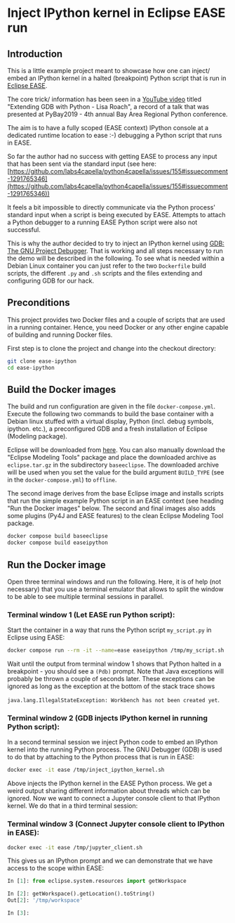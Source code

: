 # Inject IPython kernel in Eclipse EASE run

## Introduction

This is a little example project meant to showcase how one can inject/ embed
an IPython kernel in a halted (breakpoint) Python script that is run in
[Eclipse EASE](https://www.eclipse.org/ease/).

The core trick/ information has been seen in a
[YouTube video](https://www.youtube.com/watch?v=xt9v5t4_zvE) titled
"Extending GDB with Python - Lisa Roach", a record of a talk that was
presented at PyBay2019 - 4th annual Bay Area Regional Python conference.

The aim is to have a fully scoped (EASE context) IPython console at a dedicated
runtime location to ease :-) debugging a Python script that runs in EASE.

So far the author had no success with getting EASE to process any input that
has been sent via the standard input
(see here: [https://github.com/labs4capella/python4capella/issues/155#issuecomment-1291765346](https://github.com/labs4capella/python4capella/issues/155#issuecomment-1291765346))

It feels a bit impossible to directly communicate via the Python process'
standard input when a script is being executed by EASE. Attempts to attach a
Python debugger to a running EASE Python script were also not successful.

This is why the author decided to try to inject an IPython kernel using
[GDB: The GNU Project Debugger](https://www.sourceware.org/gdb/). That is
working and all steps necessary to run the demo will be described in the
following.
To see what is needed within a Debian Linux container you can just refer to the
two `Dockerfile` build scripts, the different `.py` and `.sh` scripts and the
files extending and configuring GDB for our hack.

## Preconditions

This project provides two Docker files and a couple of scripts that are used
in a running container. Hence, you need Docker or any other engine capable of
building and running Docker files.

First step is to clone the project and change into the checkout directory:

```bash
git clone ease-ipython
cd ease-ipython
```

## Build the Docker images

The build and run configuration are given in the file `docker-compose.yml`.
Execute the following two commands to build the base container with a Debian
linux stuffed with a virtual display, Python (incl. debug symbols, ipython.
etc.), a preconfigured GDB and a fresh installation of Eclipse (Modeling
package).

Eclipse will be downloaded from [here](https://www.eclipse.org/downloads/packages). You can also manually download the "Eclipse Modeling Tools" package and
place the downloaded archive as `eclipse.tar.gz` in the subdirectory
`baseeclipse`. The downloaded archive will be used when you set the value for
the build argument `BUILD_TYPE` (see in the `docker-compose.yml`) to `offline`.

The second image derives from the base Eclipse image and installs scripts that
run the simple example Python script in an EASE context (see heading
"Run the Docker images" below. The second and final images also adds some
plugins (Py4J and EASE features) to the clean Eclipse Modeling Tool package.

```bash
docker compose build baseeclipse
docker compose build easeipython
```

## Run the Docker image

Open three terminal windows and run the following. Here, it is of help (not
necessary) that you use a terminal emulator that allows to split the window
to be able to see multiple terminal sessions in parallel.

### Terminal window 1 (Let EASE run Python script):

Start the container in a way that runs the Python script `my_script.py` in
Eclipse using EASE:

```bash
docker compose run --rm -it --name=ease easeipython /tmp/my_script.sh
```

Wait until the output from terminal window 1 shows that Python halted in a
breakpoint - you should see a `(Pdb)` prompt. Note that Java exceptions will
probably be thrown a couple of seconds later. These exceptions can be ignored
as long as the exception at the bottom of the stack trace shows

`java.lang.IllegalStateException: Workbench has not been created yet`.

### Terminal window 2 (GDB injects IPython kernel in running Python script):

In a second terminal session we inject Python code to embed an IPython kernel
into the running Python process.
The GNU Debugger (GDB) is used to do that by attaching to the Python process
that is run in EASE:

```bash
docker exec -it ease /tmp/inject_ipython_kernel.sh
```

Above injects the IPython kernel in the EASE Python process. We get a weird
output sharing different information about threads which can be ignored.
Now we want to connect a Jupyter console client to that IPython kernel.
We do that in a third terminal session:

### Terminal window 3 (Connect Jupyter console client to IPython in EASE):

```bash
docker exec -it ease /tmp/jupyter_client.sh
```

This gives us an IPython prompt and we can demonstrate that we have access to
the scope within EASE:

```python
In [1]: from eclipse.system.resources import getWorkspace

In [2]: getWorkspace().getLocation().toString()
Out[2]: '/tmp/workspace'

In [3]:
```
